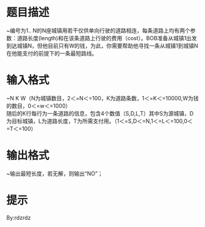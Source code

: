 # 

 
 # 题目描述 
<p>~编号为1..&nbsp;N的N座城镇用若干仅供单向行驶的道路相连，每条道路上均有两个参数：道路长度(length)和在该条道路上行驶的费用（cost）。BOB准备从城镇1出发到达城镇N，但他目前只有W的钱，为此，你需要帮助他寻找一条从城镇1到城镇N在他能支付的前提下的一条最短路线。</p> 

 
 # 输入格式 
<p>~N&nbsp;K&nbsp;W（N为城镇数目，2＜=N＜=100，K为道路条数，1＜=K＜=10000,W为钱的数目，0＜=w＜=1000）<br />
随后的K行每行为一条道路的信息，包含4个数值（S,D,L,T）其中S为源城镇，D为目标城镇，L为道路长度，T为所需支付用。（1＜=S,D＜=N,1＜=L＜=100,0＜=T＜=100）</p> 

 
 # 输出格式 
<p>~输出最短长度，若无解，则输出&ldquo;NO&rdquo;；</p> 

 
 # 提示 
<p>By:rdzrdz</p> 
